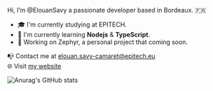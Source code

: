 Hi, I’m @ElouanSavy a passionate developer based in Bordeaux. :fr:

+ :mortar_board: I'm currently studying at EPITECH.
+ :rocket: I'm currently learning __Nodejs__ & __TypeScript__.
+ :seedling: Working on Zephyr, a personal project that coming soon.

:mailbox_with_no_mail: Contact me at [elouan.savy-camaret@epitech.eu](mailto:elouan.savy-camaret@epitech.eu)\
:globe_with_meridians: Visit <a href="www.elouan-savy.com" target="_blank">my website</a>


![Anurag's GitHub stats](https://github-readme-stats.vercel.app/api?username=ElouanSavy&show_icons=true&theme=dark)
